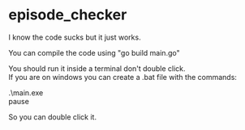 # episode_checker
I know the code sucks but it just works.

You can compile the code using "go build main.go"

You should run it inside a terminal don't double click.  
If you are on windows you can create a .bat file with the commands:  

.\main.exe  
pause  
  
So you can double click it.
